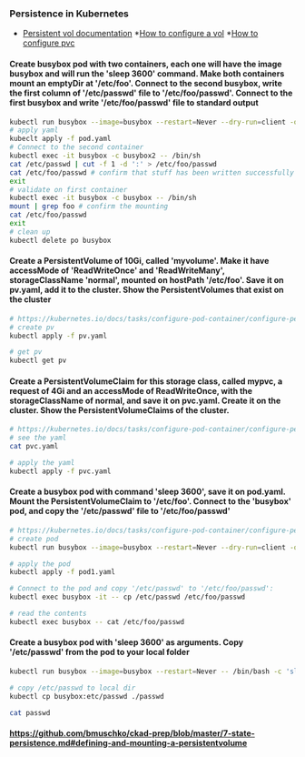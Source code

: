 ### Persistence in Kubernetes

* [Persistent vol documentation](https://kubernetes.io/docs/concepts/storage/persistent-volumes/)
*[How to configure a vol](https://kubernetes.io/docs/tasks/configure-pod-container/configure-volume-storage/)
*[How to configure pvc](https://kubernetes.io/docs/tasks/configure-pod-container/configure-persistent-volume-storage/)

#### Create busybox pod with two containers, each one will have the image busybox and will run the 'sleep 3600' command. Make both containers mount an emptyDir at '/etc/foo'. Connect to the second busybox, write the first column of '/etc/passwd' file to '/etc/foo/passwd'. Connect to the first busybox and write '/etc/foo/passwd' file to standard output
```bash
kubectl run busybox --image=busybox --restart=Never --dry-run=client -o yaml -- /bin/sh -c 'sleep 3600' > pod.yaml
# apply yaml
kubeclt apply -f pod.yaml
# Connect to the second container
kubectl exec -it busybox -c busybox2 -- /bin/sh
cat /etc/passwd | cut -f 1 -d ':' > /etc/foo/passwd 
cat /etc/foo/passwd # confirm that stuff has been written successfully
exit
# validate on first container
kubectl exec -it busybox -c busybox -- /bin/sh
mount | grep foo # confirm the mounting
cat /etc/foo/passwd
exit
# clean up
kubectl delete po busybox
```
#### Create a PersistentVolume of 10Gi, called 'myvolume'. Make it have accessMode of 'ReadWriteOnce' and 'ReadWriteMany', storageClassName 'normal', mounted on hostPath '/etc/foo'. Save it on pv.yaml, add it to the cluster. Show the PersistentVolumes that exist on the cluster
```bash
# https://kubernetes.io/docs/tasks/configure-pod-container/configure-persistent-volume-storage/#create-a-persistentvolumeclaim
# create pv
kubectl apply -f pv.yaml

# get pv
kubectl get pv
```

#### Create a PersistentVolumeClaim for this storage class, called mypvc, a request of 4Gi and an accessMode of ReadWriteOnce, with the storageClassName of normal, and save it on pvc.yaml. Create it on the cluster. Show the PersistentVolumeClaims of the cluster.
```bash
# https://kubernetes.io/docs/tasks/configure-pod-container/configure-persistent-volume-storage/#create-a-persistentvolumeclaim
# see the yaml
cat pvc.yaml

# apply the yaml
kubectl apply -f pvc.yaml
```
#### Create a busybox pod with command 'sleep 3600', save it on pod.yaml. Mount the PersistentVolumeClaim to '/etc/foo'. Connect to the 'busybox' pod, and copy the '/etc/passwd' file to '/etc/foo/passwd'
```bash
# https://kubernetes.io/docs/tasks/configure-pod-container/configure-persistent-volume-storage/#create-a-pod
# create pod
kubectl run busybox --image=busybox --restart=Never --dry-run=client -o yaml -- /bin/sh -c 'sleep 3600' > pod1.yaml

# apply the pod
kubectl apply -f pod1.yaml

# Connect to the pod and copy '/etc/passwd' to '/etc/foo/passwd':
kubectl exec busybox -it -- cp /etc/passwd /etc/foo/passwd

# read the contents
kubectl exec busybox -- cat /etc/foo/passwd
```
#### Create a busybox pod with 'sleep 3600' as arguments. Copy '/etc/passwd' from the pod to your local folder
```bash
kubectl run busybox --image=busybox --restart=Never -- /bin/bash -c 'sleep 3600'

# copy /etc/passwd to local dir
kubectl cp busybox:etc/passwd ./passwd

cat passwd
```
#### https://github.com/bmuschko/ckad-prep/blob/master/7-state-persistence.md#defining-and-mounting-a-persistentvolume
```bash
```